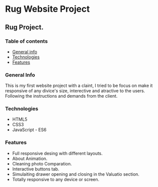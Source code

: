 # Rug Website Project

## Rug Project.

### Table of contents
* [General info](#general-info)
* [Technologies](#technologies)
* [Features](#features)

### General Info

This is my first website project with a claint, I tried to be focus on make it responsive of any divice's size, interective and atractive to the users. 
Following the instructions and demands from the client.

### Technologies

* HTML5
* CSS3
* JavaScript - ES6

### Features

* Full responsive desing with different layouts.
* About Animation.
* Cleaning photo Comparation.
* Interactive buttons tab.
* Simulaiting drawer opening and closing in the Valuatio section.
* Totally responsive to any device or screen.
